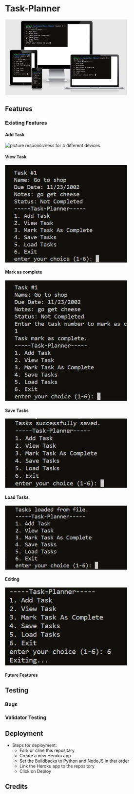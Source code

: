 # Task-Planner


<img src="images/mockup.png" alt="picture responsivness for 4 different devices" width="400px">

## Features

### Existing Features

#### Add Task
<img src="images/add-mew.JPG" alt="picture responsivness for 4 different devices" width="400px">

#### View Task

<img src="images/view.JPG" alt="picture responsivness for 4 different devices" width="400px">

#### Mark as complete

<img src="images/markascomplete.JPG" alt="picture responsivness for 4 different devices" width="400px">

#### Save Tasks

<img src="images/save.JPG" alt="picture responsivness for 4 different devices" width="400px">

#### Load Tasks

<img src="images/load.JPG" alt="picture responsivness for 4 different devices" width="400px">

#### Exiting

<img src="images/exiting.JPG" alt="picture responsivness for 4 different devices" width="400px">

#### Future Features

## Testing

### Bugs

### Validator Testing

## Deployment

- Steps for deployment:
    - Fork or cline this repositary
    - Create a new Heroku app
    - Set the Buildbacks to Python and NodeJS in that order
    - Link the Heroku app to the repository
    - Click on Deploy
    
## Credits



